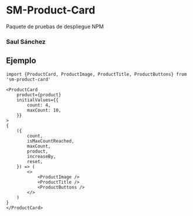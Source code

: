 # SM-Product-Card

Paquete de pruebas de despliegue NPM

### Saul Sánchez

## Ejemplo

```
import {ProductCard, ProductImage, ProductTitle, ProductButtons} from 'sm-product-card'
```

```
<ProductCard
    product={product}
    initialValues={{
        count: 4,
        maxCount: 10,
    }}
>
{
    ({
        count,
        isMaxCountReached,
        maxCount,
        product,
        increaseBy,
        reset,
    }) => (
        <>
            <ProductImage />
            <ProductTitle />
            <ProductButtons />
        </>
    )
}
</ProductCard>
```
